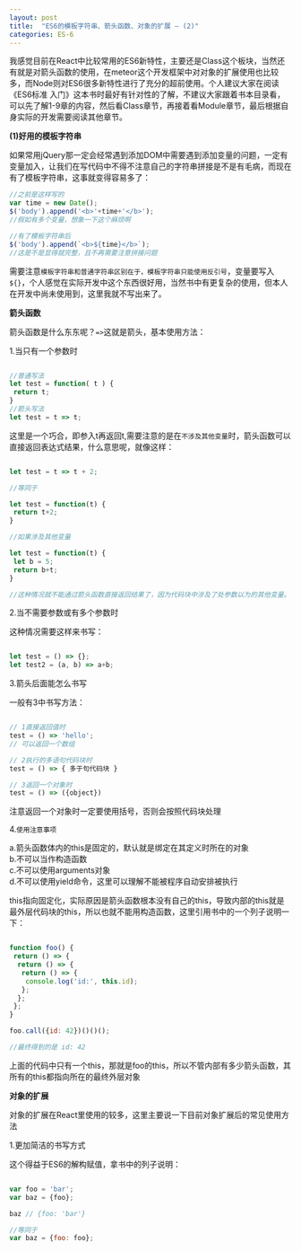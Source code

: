 ```yaml
---
layout: post
title:  "ES6的模板字符串、箭头函数、对象的扩展 — (2)"
categories: ES-6
---
```


我感觉目前在React中比较常用的ES6新特性，主要还是Class这个板块，当然还有就是对箭头函数的使用，在meteor这个开发框架中对对象的扩展使用也比较多，而Node则对ES6很多新特性进行了充分的超前使用。个人建议大家在阅读《ES6标准 入门》这本书时最好有针对性的了解，不建议大家跟着书本目录看，可以先了解1-9章的内容，然后看Class章节，再接着看Module章节，最后根据自身实际的开发需要阅读其他章节。

**(1)好用的模板字符串**  
 
如果常用jQuery那一定会经常遇到添加DOM中需要遇到添加变量的问题，一定有变量加入，让我们在写代码中不得不注意自己的字符串拼接是不是有毛病，而现在有了模板字符串，这事就变得容易多了：   

```javascript
//之前是这样写的
var time = new Date();
$('body').append('<b>'+time+'</b>');
//假如有多个变量，想象一下这个麻烦啊

//有了模板字符串后
$('body').append(`<b>${time}</b>`);
//这是不是显得就完整，且不再需要注意拼接问题

```

需要注意`模板字符串和普通字符串区别在于，模板字符串只能使用反引号`，变量要写入`${}`，个人感觉在实际开发中这个东西很好用，当然书中有更复杂的使用，但本人在开发中尚未使用到，这里我就不写出来了。



**箭头函数**  

箭头函数是什么东东呢？`=>`这就是箭头，基本使用方法：

1.当只有一个参数时

```javascript

//普通写法
let test = function( t ) {
 return t;
}
//箭头写法
let test = t => t;

```

这里是一个巧合，即参入t再返回t,需要注意的是在`不涉及其他变量`时，箭头函数可以直接返回表达式结果，什么意思呢，就像这样：

```javascript

let test = t => t + 2;

//等同于

let test = function(t) {
 return t+2;
}

//如果涉及其他变量

let test = function(t) {
 let b = 5;
 return b+t;
}

//这种情况就不能通过箭头函数直接返回结果了，因为代码块中涉及了处参数以为的其他变量。

```

2.当不需要参数或有多个参数时

这种情况需要这样来书写：

```javascript

let test = () => {};
let test2 = (a, b) => a+b;

```

3.箭头后面能怎么书写

一般有3中书写方法：

```javascript

// 1直接返回值时
test = () => 'hello';
// 可以返回一个数组

// 2执行的多语句代码块时
test = () => { 多于句代码块 }

// 3返回一个对象时
test = () => ({object})

```

注意返回一个对象时一定要使用括号，否则会按照代码块处理

4.`使用注意事项`

a.箭头函数体内的this是固定的，默认就是绑定在其定义时所在的对象  
b.不可以当作构造函数  
c.不可以使用arguments对象  
d.不可以使用yield命令，这里可以理解不能被程序自动安排被执行	

this指向固定化，实际原因是箭头函数根本没有自己的this，导致内部的this就是最外层代码块的this，所以也就不能用构造函数，这里引用书中的一个列子说明一下：

```javascript

function foo() {
 return () => {
  return () => {
   return () => {
    console.log('id:', this.id);
   };
  }; 
 };
}

foo.call({id: 42})()()();

//最终得到的是 id: 42

```

上面的代码中只有一个this，那就是foo的this，所以不管内部有多少箭头函数，其所有的this都指向所在的最终外层对象

**对象的扩展** 

对象的扩展在React里使用的较多，这里主要说一下目前对象扩展后的常见使用方法

1.更加简洁的书写方式

这个得益于ES6的解构赋值，拿书中的列子说明：

```javascript

var foo = 'bar';
var baz = {foo};

baz // {foo: 'bar'}

//等同于
var baz = {foo: foo};

```